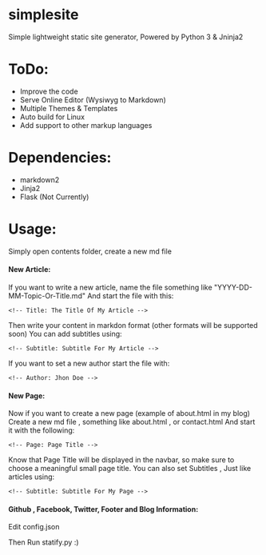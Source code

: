 # simplesite
Simple lightweight static site generator, Powered by Python 3 &amp; Jninja2

# ToDo:
* Improve the code
* Serve Online Editor (Wysiwyg to Markdown)
* Multiple Themes & Templates
* Auto build for Linux
* Add support to other markup languages

# Dependencies:
* markdown2
* Jinja2
* Flask (Not Currently)

# Usage:
Simply open contents folder, create a new md file
#### New Article:
If you want to write a new article, name the file something like "YYYY-DD-MM-Topic-Or-Title.md"
And start the file with this: 

    <!-- Title: The Title Of My Article -->
	
Then write your content in markdon format (other formats will be supported soon)
You can add subtitles using:

	<!-- Subtitle: Subtitle For My Article -->

If you want to set a new author start the file with:

	<!-- Author: Jhon Doe -->

#### New Page:
Now if you want to create a new page (example of about.html in my blog)
Create a new md file , something like about.html , or contact.html
And start it with the following: 

	<!-- Page: Page Title -->
	
Know that Page Title will be displayed in the navbar, so make sure to choose a meaningful small page title.
You can also set Subtitles , Just like articles using:

	<!-- Subtitle: Subtitle For My Page -->
	
#### Github , Facebook, Twitter, Footer and Blog Information: 
Edit config.json

Then Run statify.py :)
